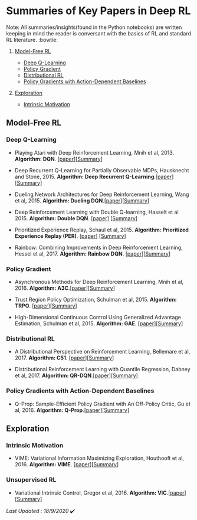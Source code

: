 # Summaries of Key Papers in Deep RL
Note: All summaries/insights(found in the Python notebooks) are written keeping in mind the reader is conversant with the basics of RL and standard RL literature. :bowtie:

1. [Model-Free RL](#Model-Free-RL)
    - [Deep Q-Learning](#Deep-Q-Learning)
    - [Policy Gradient](#Policy-Gradient)
    - [Distributional RL](#Distributional-RL)
    - [Policy Gradients with Action-Dependent Baselines](#Policy-Gradients-with-Action-Dependent-Baselines)

2. [Exploration](#Exploration)
    - [Intrinsic Motivation](#Intrinsic-Motivation)

## Model-Free RL
### Deep Q-Learning
- Playing Atari with Deep Reinforcement Learning, Mnih et al, 2013. **Algorithm: DQN**. [[paper](https://www.cs.toronto.edu/~vmnih/docs/dqn.pdf)][[Summary](https://github.com/ashutoshtiwari13/A-RL-Paper-A-Day-Keeps-boredom-away/blob/master/Model%20Free%20RL/Deep%20Q-learning/paper1.ipynb)]

- Deep Recurrent Q-Learning for Partially Observable MDPs, Hausknecht and Stone, 2015. **Algorithm: Deep Recurrent Q-Learning**.[[paper](https://arxiv.org/abs/1507.06527)][[Summary](https://github.com/ashutoshtiwari13/A-RL-Paper-A-Day-Keeps-boredom-away/blob/master/Model%20Free%20RL/Deep%20Q-learning/paper2.ipynb)]

- Dueling Network Architectures for Deep Reinforcement Learning, Wang et al, 2015. **Algorithm: Dueling DQN**.[[paper](https://arxiv.org/abs/1511.06581)][[Summary](https://github.com/ashutoshtiwari13/A-RL-Paper-A-Day-Keeps-boredom-away/blob/master/Model%20Free%20RL/Deep%20Q-learning/paper3.ipynb)]

- Deep Reinforcement Learning with Double Q-learning, Hasselt et al 2015. **Algorithm: Double DQN**. [[paper](https://arxiv.org/abs/1509.06461)] [[Summary](https://github.com/ashutoshtiwari13/A-RL-Paper-A-Day-Keeps-boredom-away/blob/master/Model%20Free%20RL/Deep%20Q-learning/paper4.ipynb)]

- Prioritized Experience Replay, Schaul et al, 2015. **Algorithm: Prioritized Experience Replay (PER)**. [[paper](https://arxiv.org/abs/1511.05952)] [[Summary](https://github.com/ashutoshtiwari13/A-RL-Paper-A-Day-Keeps-boredom-away/blob/master/Model%20Free%20RL/Deep%20Q-learning/paper5.ipynb)]

- Rainbow: Combining Improvements in Deep Reinforcement Learning, Hessel et al, 2017. **Algorithm: Rainbow DQN**. [[paper](https://arxiv.org/abs/1710.02298)][[Summary](https://github.com/ashutoshtiwari13/A-RL-Paper-A-Day-Keeps-boredom-away/blob/master/Model%20Free%20RL/Deep%20Q-learning/paper6.ipynb)]

### Policy Gradient
- Asynchronous Methods for Deep Reinforcement Learning, Mnih et al, 2016. **Algorithm: A3C**.[[paper](https://arxiv.org/abs/1602.01783)][[Summary](https://github.com/ashutoshtiwari13/A-RL-Paper-A-Day-Keeps-boredom-away/blob/master/Model%20Free%20RL/Policy%20gradient/paper1.ipynb)]

- Trust Region Policy Optimization, Schulman et al, 2015. **Algorithm: TRPO**. [[paper](https://arxiv.org/abs/1502.05477)][[Summary](https://github.com/ashutoshtiwari13/A-RL-Paper-A-Day-Keeps-boredom-away/blob/master/Model%20Free%20RL/Policy%20gradient/paper2.ipynb)]

- High-Dimensional Continuous Control Using Generalized Advantage Estimation, Schulman et al, 2015. **Algorithm: GAE**. [[paper](https://arxiv.org/abs/1506.02438)][[Summary](https://github.com/ashutoshtiwari13/A-RL-Paper-A-Day-Keeps-boredom-away/blob/master/Model%20Free%20RL/Policy%20gradient/paper3.ipynb)]

### Distributional RL
- A Distributional Perspective on Reinforcement Learning, Bellemare et al, 2017. **Algorithm: C51**. [[paper](https://arxiv.org/abs/1707.06887)][[Summary](https://github.com/ashutoshtiwari13/A-RL-Paper-A-Day-Keeps-boredom-away/blob/master/Model%20Free%20RL/Distributional%20RL/paper1.ipynb)]

- Distributional Reinforcement Learning with Quantile Regression, Dabney et al, 2017. **Algorithm: QR-DQN**.[[paper](hhttps://arxiv.org/abs/1710.10044)][[Summary](https://github.com/ashutoshtiwari13/A-RL-Paper-A-Day-Keeps-boredom-away/blob/master/Model%20Free%20RL/Distributional%20RL/paper2.ipynb)]

### Policy Gradients with Action-Dependent Baselines
- Q-Prop: Sample-Efficient Policy Gradient with An Off-Policy Critic, Gu et al, 2016. **Algorithm: Q-Prop**.[[paper](https://arxiv.org/abs/1611.02247)][[Summary](https://github.com/ashutoshtiwari13/A-RL-Paper-A-Day-Keeps-boredom-away/blob/master/Model%20Free%20RL/Action%20Dependent%20Baselines/paper1.ipynb)]

## Exploration
### Intrinsic Motivation
- VIME: Variational Information Maximizing Exploration, Houthooft et al, 2016. **Algorithm: VIME**. [[paper](https://arxiv.org/abs/1605.09674)][[Summary](https://github.com/ashutoshtiwari13/A-RL-Paper-A-Day-Keeps-boredom-away/blob/master/Exploration/Intrinsic%20Moivation/paper1.ipynb)]

### Unsupervised RL
- Variational Intrinsic Control, Gregor et al, 2016. **Algorithm: VIC**.[[paper](https://arxiv.org/abs/1611.07507)][[Summary](https://github.com/ashutoshtiwari13/A-RL-Paper-A-Day-Keeps-boredom-away/blob/master/Exploration/Unsupervised%20RL/paper1.ipynb)]

*Last Updated : 18/9/2020* :heavy_check_mark:
